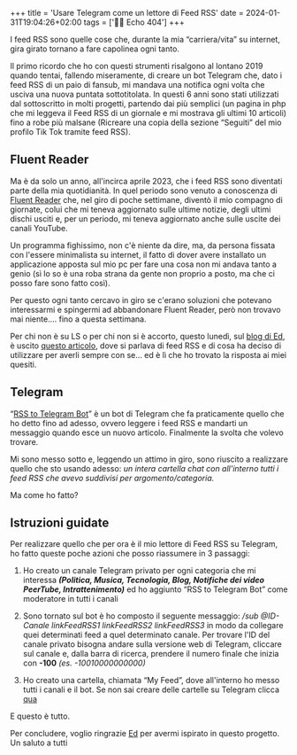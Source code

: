 +++
title = 'Usare Telegram come un lettore di Feed RSS'
date = 2024-01-31T19:04:26+02:00
tags = ['👨‍💻 Echo 404']
+++

I feed RSS sono quelle cose che, durante la mia “carriera/vita” su internet, gira girato tornano a fare capolinea ogni tanto.

Il primo ricordo che ho con questi strumenti risalgono al lontano 2019 quando tentai, fallendo miseramente, di creare un bot Telegram che, dato i feed RSS di un paio di fansub, mi mandava una notifica ogni volta che usciva una nuova puntata sottotitolata. In questi 6 anni sono stati utilizzati dal sottoscritto in molti progetti, partendo dai più semplici (un pagina in php che mi leggeva il Feed RSS di un giornale e mi mostrava gli ultimi 10 articoli) fino a robe più malsane (Ricreare una copia della sezione “Seguiti” del mio profilo Tik Tok tramite feed RSS).

## Fluent Reader

Ma è da solo un anno, all'incirca aprile 2023, che i feed RSS sono diventati parte della mia quotidianità. In quel periodo sono venuto a conoscenza di [Fluent Reader](https://github.com/yang991178/fluent-reader) che, nel giro di poche settimane, diventò il mio compagno di giornate, colui che mi teneva aggiornato sulle ultime notizie, degli ultimi dischi usciti e, per un periodo, mi teneva aggiornato anche sulle uscite dei canali YouTube.

Un programma fighissimo, non c'è niente da dire, ma, da persona fissata con l'essere minimalista su internet, il fatto di dover avere installato un applicazione apposta sul mio pc per fare una cosa non mi andava tanto a genio (sì lo so è una roba strana da gente non proprio a posto, ma che ci posso fare sono fatto così).

Per questo ogni tanto cercavo in giro se c'erano soluzioni che potevano interessarmi e spingermi ad abbandonare Fluent Reader, però non trovavo mai niente.... fino a questa settimana.

Per chi non è su LS o per chi non si è accorto, questo lunedì, sul [blog di Ed](https://log.livellosegreto.it/edmael/), è uscito [questo articolo](https://log.livellosegreto.it/edmael/feed-rss-torniamo-a-scegliere-i-nostri-contenuti), dove si parlava di feed RSS e di cosa ha deciso di utilizzare per averli sempre con se... ed è lì che ho trovato la risposta ai miei quesiti.

## Telegram

“[RSS to Telegram Bot](https://github.com/Rongronggg9/RSS-to-Telegram-Bot)” è un bot di Telegram che fa praticamente quello che ho detto fino ad adesso, ovvero leggere i feed RSS e mandarti un messaggio quando esce un nuovo articolo. Finalmente la svolta che volevo trovare.

Mi sono messo sotto e, leggendo un attimo in giro, sono riuscito a realizzare quello che sto usando adesso: _un intera cartella chat con all'interno tutti i feed RSS che avevo suddivisi per argomento/categoria._

Ma come ho fatto?

## Istruzioni guidate

Per realizzare quello che per ora è il mio lettore di Feed RSS su Telegram, ho fatto queste poche azioni che posso riassumere in 3 passaggi:

1. Ho creato un canale Telegram privato per ogni categoria che mi interessa _**(Politica, Musica, Tecnologia, Blog, Notifiche dei video PeerTube, Intrattenimento)**_ ed ho aggiunto “RSS to Telegram Bot” come moderatore in tutti i canali

2. Sono tornato sul bot è ho composto il seguente messaggio: _/sub @ID-Canale linkFeedRSS1 linkFeedRSS2 linkFeedRSS3_ in modo da collegare quei determinati feed a quel determinato canale. Per trovare l'ID del canale privato bisogna andare sulla versione web di Telegram, cliccare sul canale e, dalla barra di ricerca, prendere il numero finale che inizia con **-100** _(es. -10010000000000)_

3. Ho creato una cartella, chiamata “My Feed”, dove all'interno ho messo tutti i canali e il bot. Se non sai creare delle cartelle su Telegram clicca [qua](https://telegram.org/tour/chat-folders/it)

E questo è tutto.

Per concludere, voglio ringrazie <a href="https://livellosegreto.it/@ed">Ed</a> per avermi ispirato in questo progetto.<br />
Un saluto a tutti